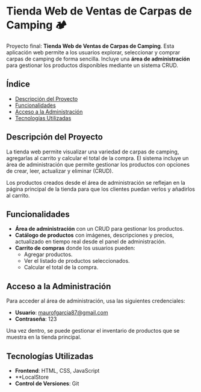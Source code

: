 # Tienda Web de Ventas de Carpas de Camping 🏕️

Proyecto final: **Tienda Web de Ventas de Carpas de Camping**. Esta aplicación web permite a los usuarios explorar, seleccionar y comprar carpas de camping de forma sencilla. Incluye una **área de administración** para gestionar los productos disponibles mediante un sistema CRUD.

## Índice

- [Descripción del Proyecto](#descripción-del-proyecto)
- [Funcionalidades](#funcionalidades)
- [Acceso a la Administración](#acceso-a-la-administración)
- [Tecnologías Utilizadas](#tecnologías-utilizadas)


## Descripción del Proyecto

La tienda web permite visualizar una variedad de carpas de camping, agregarlas al carrito y calcular el total de la compra. El sistema incluye un área de administración que permite gestionar los productos con opciones de crear, leer, actualizar y eliminar (CRUD). 

Los productos creados desde el área de administración se reflejan en la página principal de la tienda para que los clientes puedan verlos y añadirlos al carrito.

## Funcionalidades

- **Área de administración** con un CRUD para gestionar los productos.
- **Catálogo de productos** con imágenes, descripciones y precios, actualizado en tiempo real desde el panel de administración.
- **Carrito de compras** donde los usuarios pueden:
  - Agregar productos.
  - Ver el listado de productos seleccionados.
  - Calcular el total de la compra.

## Acceso a la Administración

Para acceder al área de administración, usa las siguientes credenciales:

- **Usuario**: maurofgarcia87@gmail.com
- **Contraseña**: 123

Una vez dentro, se puede gestionar el inventario de productos que se muestra en la tienda principal.

## Tecnologías Utilizadas

- **Frontend**: HTML, CSS, JavaScript
- **LocalStore
- **Control de Versiones**: Git



